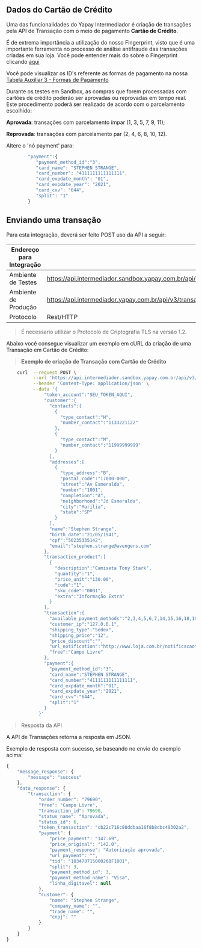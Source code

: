 ## Dados do Cartão de Crédito


Uma das funcionalidades do Yapay Intermediador é criação de transações pela API de Transação com o meio de pagamento **Cartão de Crédito**.

É de extrema importância a utilização do nosso Fingerprint, visto que é uma importante ferramenta no processo de análise antifraude das transações criadas em sua loja. Você pode entender mais do sobre o Fingerprint clicando [aqui](https://intermediador.dev.yapay.com.br/#/transacao-fingerprint)

Você pode visualizar os ID's referente as formas de pagamento na nossa <a href="/#/tabelas?id=tabela-3-formas-de-pagamento">Tabela Auxiliar 3 - Formas de Pagamento</a>

Durante os testes em Sandbox, as compras que forem processadas com cartões de crédito poderão ser aprovadas ou reprovadas em tempo real. Este procedimento poderá ser realizado de acordo com o parcelamento escolhido:

**Aprovada**: transações com parcelamento ímpar (1, 3, 5, 7, 9, 11);

**Reprovada**: transações com parcelamento par (2, 4, 6, 8, 10, 12).


Altere o 'nó payment' para:

```javascript
	    "payment":{  
	       "payment_method_id":"3",
	       "card_name": "STEPHEN STRANGE",
	       "card_number": "4111111111111111",
	       "card_expdate_month": "01",
	       "card_expdate_year": "2021",
	       "card_cvv": "644",
	       "split": "1"
	    }
```


## Enviando uma transação

Para esta integração, deverá ser feito <span class="post">POST</span> uso da API a seguir:

| Endereço para Integração |                                                                              |
|--------------------------|----------------------------------------------------------------------------|
| Ambiente de Testes       | https://api.intermediador.sandbox.yapay.com.br/api/v3/transactions/payment |
| Ambiente de Produção     | https://api.intermediador.yapay.com.br/api/v3/transactions/payment |
| Protocolo                | Rest/HTTP                                                                  |

> É necessario utilizar o Protocolo de Criptografia TLS na versão 1.2. 

Abaixo você consegue visualizar um exemplo em cURL da criação de uma Transação em Cartão de Crédito:

> **Exemplo de criação de Transação com Cartão de Crédito**

```bash
    curl  --request POST \
          --url 'https://api.intermediador.sandbox.yapay.com.br/api/v3/transactions/payment' \
          --header 'Content-Type: application/json' \
          --data '{  
              "token_account":"SEU_TOKEN_AQUI",
              "customer":{  
                "contacts":[  
                  {  
                    "type_contact":"H",
                    "number_contact":"1133221122"
                  },
                  {  
                    "type_contact":"M",
                    "number_contact":"11999999999"
                  }
                ],
                "addresses":[  
                  {  
                    "type_address":"B",
                    "postal_code":"17000-000",
                    "street":"Av Esmeralda",
                    "number":"1001",
                    "completion":"A",
                    "neighborhood":"Jd Esmeralda",
                    "city":"Marilia",
                    "state":"SP"
                  }
                ],
                "name":"Stephen Strange",
                "birth_date":"21/05/1941",
                "cpf":"50235335142",
                "email":"stephen.strange@avengers.com"
              },
              "transaction_product":[  
                {  
                  "description":"Camiseta Tony Stark",
                  "quantity":"1",
                  "price_unit":"130.00",
                  "code":"1",
                  "sku_code":"0001",
                  "extra":"Informação Extra"
                }
              ],
              "transaction":{  
                "available_payment_methods":"2,3,4,5,6,7,14,15,16,18,19,21,22,23",
                "customer_ip":"127.0.0.1",
                "shipping_type":"Sedex",
                "shipping_price":"12",
                "price_discount":"",
                "url_notification":"http://www.loja.com.br/notificacao",
                "free":"Campo Livre"
              },
              "payment":{  
                "payment_method_id":"3",
                "card_name":"STEPHEN STRANGE",
                "card_number":"4111111111111111",
                "card_expdate_month":"01",
                "card_expdate_year":"2021",
                "card_cvv":"644",
                "split":"1"
              }
            }'

```


> Resposta da API

A API de Transações retorna a resposta em <span class="post">JSON</span>.

Exemplo de resposta com sucesso, se baseando no envio do exemplo acima:


```javascript
{
    "message_response": {
        "message": "success"
    },
    "data_response": {
        "transaction": {
            "order_number": "79690",
            "free": "Campo Livre",
            "transaction_id": 79690,
            "status_name": "Aprovada",
            "status_id": 6,
            "token_transaction": "cb22c716c80ddbaa16f8b8dbc49302a2",
            "payment": {
                "price_payment": "147.69",
                "price_original": "142.0",
                "payment_response": "Autorização aprovada",
                "url_payment": "",
                "tid": "10347871500026BF1001",
                "split": 3,
                "payment_method_id": 3,
                "payment_method_name": "Visa",
                "linha_digitavel": null
            },
            "customer": {
                "name": "Stephen Strange",
                "company_name": "",
                "trade_name": "",
                "cnpj": ""
            }
        }
    }
}
```

